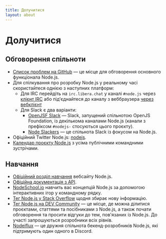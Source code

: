 ```yaml
---
title: Долучитися
layout: about
---
```


# Долучитися

## Обговорення спільноти

- [Список проблем на GitHub](https://github.com/nodejs/node/issues) — це місце для обговорення основного функціонала Node.js.
- Для спілкування про розробку Node.js у реальному часі скористайтеся однією з наступних платформ:
  - Для IRC перейдіть на `irc.libera.chat` у каналі `#node.js` через [клієнт IRC](https://en.wikipedia.org/wiki/Comparison_of_Internet_Relay_Chat_clients) або під'єднайтеся до каналу з веббраузера [через вебклієнт](https://kiwiirc.com/nextclient/)
  - Для Slack є два варіанти:
    - [OpenJSF Slack](https://slack-invite.openjsf.org/) — Slack, запущений спільнотою OpenJS Foundation, із декількома каналами Node.js (канали з префіксом `#nodejs-` стосуються цього проєкту).
    - [Node Slackers](https://www.nodeslackers.com/) — це спільнота Slack із фокусом на Node.js.
- Офіційний Twitter Node.js: [nodejs](https://twitter.com/nodejs).
- [Календар проєкту Node.js](https://nodejs.org/calendar) з усіма публічними командними зустрічами.

## Навчання

- [Офіційний розділ навчання](https://nodejs.org/en/learn/) вебсайту Node.js.
- [Офіційна документація з API](https://nodejs.org/api/).
- [NodeSchool.io](https://nodeschool.io/) навчить вас концепцій Node.js за допомогою інтерактивних ігор у командному рядку.
- [Тег Node.js у Stack Overflow](https://stackoverflow.com/questions/tagged/node.js) щодня збирає нову інформацію.
- [Тег Node.js на DEV Community](https://dev.to/t/node) — це місце, де можна ділитися проєктами, статтями та посібниками з Node.js, а також почати обговорення та просити відгуки до тем, пов'язаних із Node.js. До участі запрошуються розробники всіх рівнів.
- [Nodeiflux](https://discordapp.com/invite/vUsrbjd) — це дружня спільнота бекенд-розробників Node.js, які підтримують один одного в Discord.

